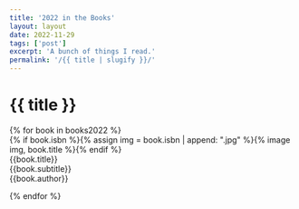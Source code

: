 ```yaml
---
title: '2022 in the Books'
layout: layout
date: 2022-11-29
tags: ['post']
excerpt: 'A bunch of things I read.'
permalink: '/{{ title | slugify }}/'
---
```


# {{ title }}


<div class="ui divided items">
{% for book in books2022 %}

<div class="item">
		<div class="image">{% if book.isbn %}{% assign img = book.isbn | append: ".jpg" %}{% image img, book.title %}{% endif %}</div>
		<div class="content">
			<div class="header">{{book.title}}</div>
			<div class="meta i">{{book.subtitle}}</div>
			<div class="meta pt2">{{book.author}}</div>
		</div>
</div>

{% endfor %}
</div>
